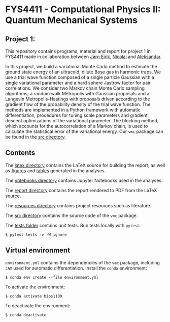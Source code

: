 # FYS4411 - Computational Physics II: Quantum Mechanical Systems

## Project 1:

This repository contains programs, material and report for project 1 in FYS4411 made in collaboration between [Jørn Eirik](https://github.com/JornEirikBetten), [Nicolai](https://github.com/nicolossus) and [Aleksandar](https://github.com/aleksda).

In this project, we build a variational Monte Carlo method to estimate the ground state energy of an ultracold, dilute Bose gas in harmonic traps. We use a trial wave function composed of a single particle Gaussian with a single variational parameter and a hard sphere Jastrow factor for pair correlations. We consider two Markov chain Monte Carlo sampling algorithms; a random walk Metropolis with Gaussian proposals and a Langevin Metropolis-Hastings with proposals driven according to the gradient flow of the probability density of the trial wave function. The methods are implemented in a Python framework with automatic differentiation, procedures for tuning scale parameters and gradient descent optimizations of the variational parameter. The blocking method, which accounts for the autocorrelation of a Markov chain, is used to calculate the statistical error of the variational energy. Our `vmc` package can be found in the [src directory](https://github.com/nicolossus/FYS4411-Project1/tree/main/src).

## Contents

The [latex directory](https://github.com/nicolossus/FYS4411-Project1/tree/main/latex) contains the LaTeX source for building the report, as well as [figures](https://github.com/nicolossus/FYS4411-Project1/tree/main/latex/figures) and [tables](https://github.com/nicolossus/FYS4411-Project1/tree/main/tables) generated in the analyses.

The [notebooks directory](https://github.com/nicolossus/FYS4411-Project1/tree/main/notebooks) contains Jupyter Notebooks used in the analyses.

The [report directory](https://github.com/nicolossus/FYS4411-Project1/tree/main/report) contains the report rendered to PDF from the LaTeX source.

The [resources directory](https://github.com/nicolossus/FYS4411-Project1/tree/main/resources) contains project resources such as literature.

The [src directory](https://github.com/nicolossus/FYS4411-Project1/tree/main/src) contains the source code of the `vmc` package.

The [tests folder](https://github.com/FYS4411-Project1/tree/main/tests) contains unit tests. Run tests locally with `pytest`:

    $ pytest tests -v -W ignore

## Virtual environment
`environment.yml` contains the dependencies of the `vmc` package, including `JAX` used for automatic differentiation. Install the `conda` environment:

    $ conda env create --file environment.yml

To activate the environment:

    $ conda activate bios1100

To deactivate the environment:

    $ conda deactivate
